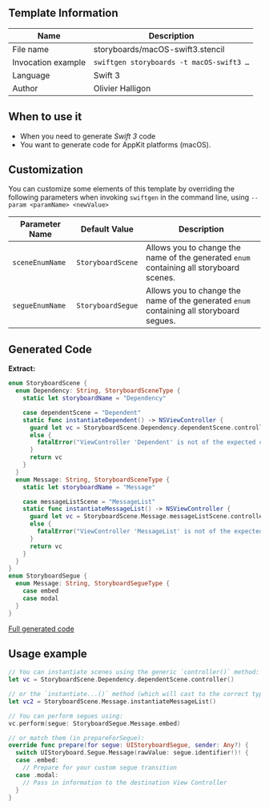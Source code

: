 ## Template Information

| Name      | Description       |
| --------- | ----------------- |
| File name | storyboards/macOS-swift3.stencil |
| Invocation example | `swiftgen storyboards -t macOS-swift3 …` |
| Language | Swift 3 |
| Author | Olivier Halligon |

## When to use it

- When you need to generate *Swift 3* code
- You want to generate code for AppKit platforms (macOS).

## Customization

You can customize some elements of this template by overriding the following parameters when invoking `swiftgen` in the command line, using `--param <paramName> <newValue>`

| Parameter Name | Default Value | Description |
| -------------- | ------------- | ----------- |
| `sceneEnumName` | `StoryboardScene` | Allows you to change the name of the generated `enum` containing all storyboard scenes. |
| `segueEnumName` | `StoryboardSegue` | Allows you to change the name of the generated `enum` containing all storyboard segues. |

## Generated Code

**Extract:**

```swift
enum StoryboardScene {
  enum Dependency: String, StoryboardSceneType {
    static let storyboardName = "Dependency"

    case dependentScene = "Dependent"
    static func instantiateDependent() -> NSViewController {
      guard let vc = StoryboardScene.Dependency.dependentScene.controller() as? NSViewController
      else {
        fatalError("ViewController 'Dependent' is not of the expected class NSViewController.")
      }
      return vc
    }
  }
  enum Message: String, StoryboardSceneType {
    static let storyboardName = "Message"

    case messageListScene = "MessageList"
    static func instantiateMessageList() -> NSViewController {
      guard let vc = StoryboardScene.Message.messageListScene.controller() as? NSViewController
      else {
        fatalError("ViewController 'MessageList' is not of the expected class NSViewController.")
      }
      return vc
    }
  }
}
enum StoryboardSegue {
  enum Message: String, StoryboardSegueType {
    case embed
    case modal
  }
}
```

[Full generated code](https://github.com/SwiftGen/templates/blob/master/Tests/Expected/Storyboards-macOS/swift3-context-all.swift)

## Usage example

```swift
// You can instantiate scenes using the generic `controller()` method:
let vc = StoryboardScene.Dependency.dependentScene.controller()

// or the `instantiate...()` method (which will cast to the correct type):
let vc2 = StoryboardScene.Message.instantiateMessageList()

// You can perform segues using:
vc.perform(segue: StoryboardSegue.Message.embed)

// or match them (in prepareForSegue):
override func prepare(for segue: UIStoryboardSegue, sender: Any?) {
  switch UIStoryboard.Segue.Message(rawValue: segue.identifier!)! {
  case .embed:
    // Prepare for your custom segue transition
  case .modal:
    // Pass in information to the destination View Controller
  }
}
```
